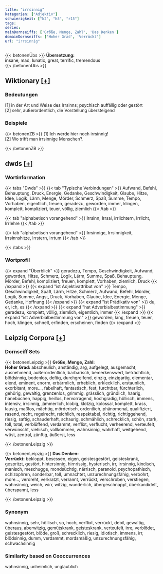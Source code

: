 ```yaml
---
title: "irrsinnig"
kategorien: ["Adjektiv"]
schwierigkeit: ["k2", "h3", "r15"]
tags:
series:
mainDornseiffs: ['Größe, Menge, Zahl', 'Das Denken']
domainDornseiffs: ['Hoher Grad', 'Verrückt']
url: "irrsinnig"
---
```


{{< betonenÜbs >}}
**Übersetzung:**  
insane, mad, lunatic, great, terrific, tremendous  
{{< /betonenÜbs >}}

## Wiktionary [[+](https://de.wiktionary.org/wiki/irrsinnig)]

### Bedeutungen
[1] in der Art und Weise des Irrsinns; psychisch auffällig oder gestört  
[2] sehr, außerordentlich, die Vorstellung übersteigend  

### Beispiele
{{< betonenZB >}}
[1] Ich werde hier noch irrsinnig!  
[2] Wo trifft man irrsinnige Menschen?.  

{{< /betonenZB >}}


## dwds [[+](https://www.dwds.de/wb/irrsinnig)]

### Wortinformation
{{< tabs "Dwds" >}}
{{< tab "Typische Verbindungen" >}}
Aufwand, Befehl, Behauptung, Druck, Energie, Gedanke, Geschwindigkeit, Glaube, Hitze, Idee, Logik, Lärm, Menge, Mörder, Schmerz, Spaß, Summe, Tempo, Vorhaben, eigentlich, freuen, geradezu, geworden, immer, klingen, komplett, kompliziert, teuer, völlig, ziemlich
{{< /tab >}}

{{< tab "alphabetisch vorangehend" >}}
Irrsinn, Irrsal, irrlichtern, Irrlicht, Irrlehre
{{< /tab >}}

{{< tab "alphabetisch vorangehend" >}}
Irrsinnige, Irrsinnigkeit, Irrsinnshitze, Irrstern, Irrtum
{{< /tab >}}

{{< /tabs >}}

### Wortprofil
{{< expand "Überblick" >}} geradezu, Tempo, Geschwindigkeit, Aufwand, geworden, Hitze, Schmerz, Logik, Lärm, Summe, Spaß, Behauptung, Mörder, Befehl, kompliziert, freuen, komplett, Vorhaben, ziemlich, Druck {{< /expand >}}
{{< expand "ist Adjektivattribut von" >}} Tempo, Geschwindigkeit, Spaß, Lärm, Hitze, Schmerz, Aufwand, Befehl, Mörder, Logik, Summe, Angst, Druck, Vorhaben, Glaube, Idee, Energie, Menge, Gedanke, Hoffnung {{< /expand >}}
{{< expand "ist Prädikativ von" >}} du, er, ich, es {{< /expand >}}
{{< expand "hat Adverbialbestimmung" >}} geradezu, komplett, völlig, ziemlich, eigentlich, immer {{< /expand >}}
{{< expand "ist Adverbialbestimmung von" >}} geworden, lang, freuen, teuer, hoch, klingen, schnell, erfinden, erscheinen, finden {{< /expand >}}

## Leipzig Corpora [[+](https://corpora.uni-leipzig.de/en/res?word=irrsinnig&corpusId=deu_newscrawl-public_2018)]

### Dornseiff Sets
{{< betonenLeipzig >}}
**Größe, Menge, Zahl:**  
**Hoher Grad:** abscheulich, anständig, arg, aufgelegt, ausgemacht, ausnehmend, außerordentlich, barbarisch, bemerkenswert, beträchtlich, blödsinnig, bodenlos, deftig, durchgreifend, einzig, einzigartig, elementar, elend, eminent, enorm, erbärmlich, erheblich, erklecklich, erstaunlich, exorbitant, more..., fabelhaft, fantastisch, fest, furchtbar, fürchterlich, gehörig, gewaltig, grenzenlos, grimmig, grässlich, gründlich, haarig, hanebüchen, happig, heillos, hervorragend, hochgradig, höllisch, immens, intensiv, irrsinnig, jämmerlich, klobig, klotzig, kolossal, komplett, krass, lausig, maßlos, mächtig, mörderisch, ordentlich, phänomenal, qualifiziert, rasend, recht, regelrecht, reichlich, respektabel, richtig, richtiggehend, riesig, saftig, schauderhaft, schaurig, schmählich, schrecklich, schön, stark, toll, total, verblüffend, verdammt, verflixt, verflucht, verheerend, verteufelt, verwünscht, viehisch, vollkommen, wahnsinnig, wahrhaft, weitgehend, wüst, zentral, zünftig, äußerst, less  

{{< /betonenLeipzig >}}


{{< betonenLeipzig >}}
**Das Denken:**  
**Verrückt:** bekloppt, besessen, eigen, geistesgestört, geisteskrank, gespritzt, gestört, hintersinnig, hirnrissig, hysterisch, irr, irrsinnig, kindisch, manisch, meschugge, mondsüchtig, närrisch, paranoid, psychopathisch, schizophren, sonderbar, toll, umnachtet, unzurechnungsfähig, verbohrt, more..., verdreht, verkratzt, verrannt, verrückt, verschroben, verstiegen, wahnsinnig, weich, wirr, witzig, wunderlich, übergeschnappt, überkandidelt, überspannt, less  

{{< /betonenLeipzig >}}

### Synonym
wahnsinnig, sehr, höllisch, so, hoch, verflixt, verrückt, debil, gewaltig, überaus, aberwitzig, gemütskrank, geisteskrank, verteufelt, irre, verblödet, geistesgestört, blöde, groß, schrecklich, riesig, idiotisch, immens, irr, blödsinnig, dumm, verdammt, mordsmäßig, unzurechnungsfähig, schwachsinnig


### Similarity based on Cooccurrences
wahnsinnig, unheimlich, unglaublich

